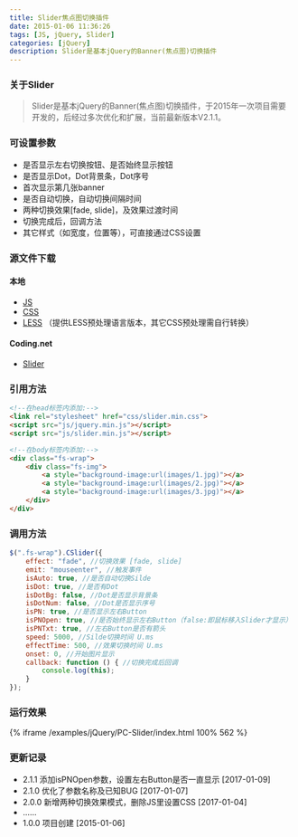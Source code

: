```yaml
---
title: Slider焦点图切换插件
date: 2015-01-06 11:36:26
tags: [JS, jQuery, Slider]
categories: [jQuery]
description: Slider是基本jQuery的Banner(焦点图)切换插件
---
```


### 关于Slider
> Slider是基本jQuery的Banner(焦点图)切换插件，于2015年一次项目需要开发的，后经过多次优化和扩展，当前最新版本V2.1.1。


### 可设置参数
- 是否显示左右切换按钮、是否始终显示按钮
- 是否显示Dot，Dot背景条，Dot序号
- 首次显示第几张banner
- 是否自动切换，自动切换间隔时间
- 两种切换效果[fade, slide]，及效果过渡时间
- 切换完成后，回调方法
- 其它样式（如宽度，位置等），可直接通过CSS设置


<!-- more -->


### 源文件下载
#### 本地
- [JS](/examples/jQuery/PC-Slider/js/slider.js)
- [CSS](/examples/jQuery/PC-Slider/css/slider.css)
- [LESS](/examples/jQuery/PC-Slider/css/slider.less) （提供LESS预处理语言版本，其它CSS预处理需自行转换）

#### Coding.net
- [Slider](https://coding.net/u/cymmint/p/cmin-Slider)


### 引用方法
``` html
<!--在head标签内添加:-->
<link rel="stylesheet" href="css/slider.min.css">
<script src="js/jquery.min.js"></script>
<script src="js/slider.min.js"></script>

<!--在body标签内添加:-->
<div class="fs-wrap">
    <div class="fs-img">
        <a style="background-image:url(images/1.jpg)"></a>
        <a style="background-image:url(images/2.jpg)"></a>
        <a style="background-image:url(images/3.jpg)"></a>
    </div>
</div>
```


### 调用方法
``` js
$(".fs-wrap").CSlider({
    effect: "fade", //切换效果 [fade, slide]
    emit: "mouseenter", //触发事件
    isAuto: true, //是否自动切换Silde
    isDot: true, //是否有Dot
    isDotBg: false, //Dot是否显示背景条
    isDotNum: false, //Dot是否显示序号
    isPN: true, //是否显示左右Button
    isPNOpen: true, //是否始终显示左右Button（false:即鼠标移入Slider才显示）
    isPNTxt: true, //左右Button是否有箭头
    speed: 5000, //Silde切换时间 U.ms
    effectTime: 500, //效果切换时间 U.ms
    onset: 0, //开始图片显示
    callback: function () { //切换完成后回调
        console.log(this);
    }
});
```


### 运行效果
{% iframe /examples/jQuery/PC-Slider/index.html 100% 562 %}


### 更新记录
- 2.1.1 添加isPNOpen参数，设置左右Button是否一直显示 [2017-01-09]
- 2.1.0 优化了参数名称及已知BUG [2017-01-07]
- 2.0.0 新增两种切换效果模式，删除JS里设置CSS [2017-01-04]
- ……
- 1.0.0 项目创建 [2015-01-06]
